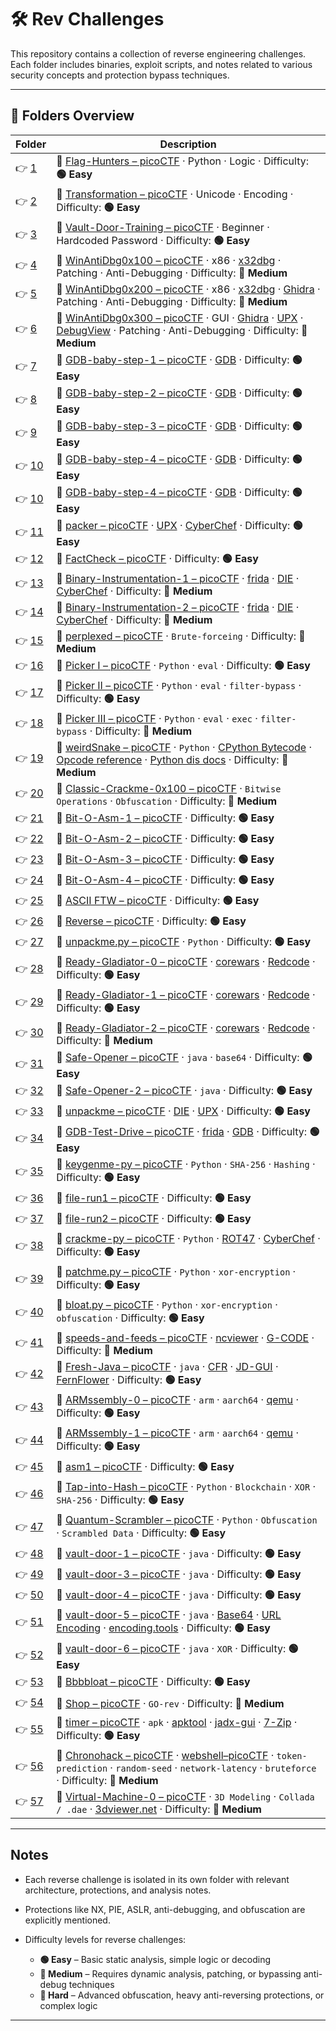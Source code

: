 # 🛠️ Rev Challenges

This repository contains a collection of reverse engineering challenges.  
Each folder includes binaries, exploit scripts, and notes related to various security concepts and protection bypass techniques.

---

## 📁 Folders Overview

| Folder              | Description                                                                                                                                                                                                                                                                                                                                        |
| ------------------- | -------------------------------------------------------------------------------------------------------------------------------------------------------------------------------------------------------------------------------------------------------------------------------------------------------------------------------------------------- |
| 👉 [1](./chall/1/)   | 🔗 [Flag-Hunters – picoCTF](https://play.picoctf.org/practice/challenge/472?bookmarked=0&category=3&page=1&solved=0) · Python · Logic · Difficulty: **🟢 Easy**                                                                                                                                                                                      |
| 👉 [2](./chall/2/)   | 🔗 [Transformation – picoCTF](https://play.picoctf.org/practice/challenge/104?bookmarked=0&category=3&page=1&solved=0) · Unicode · Encoding · Difficulty: **🟢 Easy**                                                                                                                                                                                |
| 👉 [3](./chall/3/)   | 🔗 [Vault-Door-Training – picoCTF](https://play.picoctf.org/practice/challenge/7?bookmarked=0&category=3&page=1&solved=0) · Beginner · Hardcoded Password · Difficulty: **🟢 Easy**                                                                                                                                                                  |
| 👉 [4](./chall/4/)   | 🔗 [WinAntiDbg0x100 – picoCTF](https://play.picoctf.org/practice/challenge/429?bookmarked=0&category=3&page=1&solved=0) · x86 · [x32dbg](https://x64dbg.com/) · Patching · Anti-Debugging · Difficulty: **🔵 Medium**                                                                                                                                |
| 👉 [5](./chall/5/)   | 🔗 [WinAntiDbg0x200 – picoCTF](https://play.picoctf.org/practice/challenge/430?bookmarked=0&category=3&page=1&solved=0) · x86 · [x32dbg](https://x64dbg.com/) · [Ghidra](https://ghidralite.com/) · Patching · Anti-Debugging · Difficulty: **🔵 Medium**                                                                                            |
| 👉 [6](./chall/6/)   | 🔗 [WinAntiDbg0x300 – picoCTF](https://play.picoctf.org/practice/challenge/431?bookmarked=0&category=3&page=1&solved=0) · GUI · [Ghidra](https://ghidralite.com/) · [UPX](https://github.com/upx/upx) · [DebugView](https://learn.microsoft.com/en-us/sysinternals/downloads/debugview) · Patching · Anti-Debugging · Difficulty: **🔵 Medium**      |
| 👉 [7](./chall/7/)   | 🔗 [GDB-baby-step-1 – picoCTF](https://play.picoctf.org/practice/challenge/395?bookmarked=0&category=3&page=2&solved=0) · [GDB](https://www.sourceware.org/gdb/) · Difficulty: **🟢 Easy**                                                                                                                                                           |
| 👉 [8](./chall/8/)   | 🔗 [GDB-baby-step-2 – picoCTF](https://play.picoctf.org/practice/challenge/396?bookmarked=0&category=3&page=2&solved=0) · [GDB](https://www.sourceware.org/gdb/) · Difficulty: **🟢 Easy**                                                                                                                                                           |
| 👉 [9](./chall/9/)   | 🔗 [GDB-baby-step-3 – picoCTF](https://play.picoctf.org/practice/challenge/397?bookmarked=0&category=3&page=2&solved=0) · [GDB](https://www.sourceware.org/gdb/) · Difficulty: **🟢 Easy**                                                                                                                                                           |
| 👉 [10](./chall/10/) | 🔗 [GDB-baby-step-4 – picoCTF](https://play.picoctf.org/practice/challenge/398?bookmarked=0&category=3&page=2&solved=0) · [GDB](https://www.sourceware.org/gdb/) · Difficulty: **🟢 Easy**                                                                                                                                                           |
| 👉 [10](./chall/10/) | 🔗 [GDB-baby-step-4 – picoCTF](https://play.picoctf.org/practice/challenge/398?bookmarked=0&category=3&page=2&solved=0) · [GDB](https://www.sourceware.org/gdb/) · Difficulty: **🟢 Easy**                                                                                                                                                           |
| 👉 [11](./chall/11/) | 🔗 [packer – picoCTF](https://play.picoctf.org/practice/challenge/421?bookmarked=0&category=3&page=2&solved=0) · [UPX](https://github.com/upx/upx) · [CyberChef](https://gchq.github.io/CyberChef/) · Difficulty: **🟢 Easy**                                                                                                                        |
| 👉 [12](./chall/12/) | 🔗 [FactCheck – picoCTF](https://play.picoctf.org/practice/challenge/416?bookmarked=0&category=3&page=2&solved=0) · Difficulty: **🟢 Easy**                                                                                                                                                                                                          |
| 👉 [13](./chall/13/) | 🔗 [Binary-Instrumentation-1 – picoCTF](https://play.picoctf.org/practice/challenge/451?bookmarked=0&category=3&page=1&solved=0) · [frida](https://github.com/frida/frida.git) · [DIE](https://github.com/horsicq/Detect-It-Easy.git) · [CyberChef](https://gchq.github.io/CyberChef/) · Difficulty: **🔵 Medium**                                   |
| 👉 [14](./chall/14/) | 🔗 [Binary-Instrumentation-2 – picoCTF](https://play.picoctf.org/practice/challenge/452?bookmarked=0&category=3&page=1&solved=0) · [frida](https://github.com/frida/frida.git) · [DIE](https://github.com/horsicq/Detect-It-Easy.git) · [CyberChef](https://gchq.github.io/CyberChef/) · Difficulty: **🔵 Medium**                                   |
| 👉 [15](./chall/15/) | 🔗 [perplexed – picoCTF](https://play.picoctf.org/practice/challenge/458?bookmarked=0&category=3&page=1&solved=0) · `Brute-forceing` · Difficulty: **🔵 Medium**                                                                                                                                                                                     |
| 👉 [16](./chall/16/) | 🔗 [Picker I – picoCTF](https://play.picoctf.org/practice/challenge/400?bookmarked=0&category=3&page=2&solved=0) · `Python` · `eval` · Difficulty: **🟢 Easy**                                                                                                                                                                                       |
| 👉 [17](./chall/17/) | 🔗 [Picker II – picoCTF](https://play.picoctf.org/practice/challenge/401?bookmarked=0&category=3&page=2&solved=0) · `Python` · `eval` · `filter-bypass` · Difficulty: **🟢 Easy**                                                                                                                                                                    |
| 👉 [18](./chall/18/) | 🔗 [Picker III – picoCTF](https://play.picoctf.org/practice/challenge/402?bookmarked=0&category=3&page=2&solved=0) · `Python` · `eval` · `exec` · `filter-bypass` · Difficulty: **🔵 Medium**                                                                                                                                                        |
| 👉 [19](./chall/19/) | 🔗 [weirdSnake – picoCTF](https://play.picoctf.org/practice/challenge/428?bookmarked=0&category=3&page=2&solved=0) · `Python` · [CPython Bytecode](../rev/chall/19/CPython_Bytecode.md) · [Opcode reference](https://unpyc.sourceforge.net/Opcodes.html) · [Python dis docs](https://docs.python.org/3/library/dis.html) · Difficulty: **🔵 Medium** |
| 👉 [20](./chall/20/) | 🔗 [Classic-Crackme-0x100 – picoCTF](https://play.picoctf.org/practice/challenge/409?bookmarked=0&category=3&page=2&solved=0) · `Bitwise Operations` · `Obfuscation` · Difficulty: **🔵 Medium**                                                                                                                                                     |
| 👉 [21](./chall/21/) | 🔗 [Bit-O-Asm-1 – picoCTF](https://play.picoctf.org/practice/challenge/391?bookmarked=0&category=3&page=3&solved=0) · Difficulty: **🟢 Easy**                                                                                                                                                                                                        |
| 👉 [22](./chall/22/) | 🔗 [Bit-O-Asm-2 – picoCTF](https://play.picoctf.org/practice/challenge/392?bookmarked=0&category=3&page=3&solved=0) · Difficulty: **🟢 Easy**                                                                                                                                                                                                        |
| 👉 [23](./chall/23/) | 🔗 [Bit-O-Asm-3 – picoCTF](https://play.picoctf.org/practice/challenge/393?bookmarked=0&category=3&page=3&solved=0) · Difficulty: **🟢 Easy**                                                                                                                                                                                                        |
| 👉 [24](./chall/24/) | 🔗 [Bit-O-Asm-4 – picoCTF](https://play.picoctf.org/practice/challenge/394?bookmarked=0&category=3&page=2&solved=0) · Difficulty: **🟢 Easy**                                                                                                                                                                                                        |
| 👉 [25](./chall/25/) | 🔗 [ASCII FTW – picoCTF](https://play.picoctf.org/practice/challenge/389?bookmarked=0&category=3&page=3&solved=0) · Difficulty: **🟢 Easy**                                                                                                                                                                                                          |
| 👉 [26](./chall/26/) | 🔗 [Reverse – picoCTF](https://play.picoctf.org/practice/challenge/372?bookmarked=0&category=3&page=3&solved=0) · Difficulty: **🟢 Easy**                                                                                                                                                                                                            |
| 👉 [27](./chall/27/) | 🔗 [unpackme.py – picoCTF](https://play.picoctf.org/practice/challenge/314?category=3&page=3) · `Python` · Difficulty: **🟢 Easy**                                                                                                                                                                                                                   |
| 👉 [28](./chall/28/) | 🔗 [Ready-Gladiator-0 – picoCTF](https://play.picoctf.org/practice/challenge/368?category=3&page=3) · [corewars](https://www.corewars.org/) · [Redcode](https://esolangs.org/wiki/Redcode) · Difficulty: **🟢 Easy**                                                                                                                                 |
| 👉 [29](./chall/29/) | 🔗 [Ready-Gladiator-1 – picoCTF](https://play.picoctf.org/practice/challenge/368?category=3&page=3) · [corewars](https://www.corewars.org/) · [Redcode](https://esolangs.org/wiki/Redcode) · Difficulty: **🟢 Easy**                                                                                                                                 |
| 👉 [30](./chall/30/) | 🔗 [Ready-Gladiator-2 – picoCTF](https://play.picoctf.org/practice/challenge/370?bookmarked=0&category=3&page=3&solved=0) · [corewars](https://www.corewars.org/) · [Redcode](https://esolangs.org/wiki/Redcode) · Difficulty: **🔵 Medium**                                                                                                         |
| 👉 [31](./chall/31/) | 🔗 [Safe-Opener – picoCTF](https://play.picoctf.org/practice/challenge/294?bookmarked=0&category=3&page=4&solved=0) · `java` · `base64` · Difficulty: **🟢 Easy**                                                                                                                                                                                    |
| 👉 [32](./chall/32/) | 🔗 [Safe-Opener-2 – picoCTF](https://play.picoctf.org/practice/challenge/375?bookmarked=0&category=3&page=3&solved=0) · `java` · Difficulty: **🟢 Easy**                                                                                                                                                                                             |
| 👉 [33](./chall/33/) | 🔗 [unpackme – picoCTF](https://play.picoctf.org/practice/challenge/313?bookmarked=0&category=3&page=4&solved=0) · [DIE](https://github.com/horsicq/Detect-It-Easy.git) · [UPX](https://github.com/upx/upx) · Difficulty: **🟢 Easy**                                                                                                                |
| 👉 [34](./chall/34/) | 🔗 [GDB-Test-Drive – picoCTF](https://play.picoctf.org/practice/challenge/273?bookmarked=0&category=3&page=4&solved=0) · [frida](https://github.com/frida/frida.git) · [GDB](https://www.sourceware.org/gdb/) · Difficulty: **🟢 Easy**                                                                                                              |
| 👉 [35](./chall/35/) | 🔗 [keygenme-py – picoCTF](https://play.picoctf.org/practice/challenge/121?bookmarked=0&category=3&page=5&solved=0) · `Python` · `SHA-256` · `Hashing` · Difficulty: **🟢 Easy**                                                                                                                                                                     |
| 👉 [36](./chall/36/) | 🔗 [file-run1 – picoCTF](https://play.picoctf.org/practice/challenge/266?bookmarked=0&category=3&page=4&solved=0) · Difficulty: **🟢 Easy**                                                                                                                                                                                                          |
| 👉 [37](./chall/37/) | 🔗 [file-run2 – picoCTF](https://play.picoctf.org/practice/challenge/267?bookmarked=0&category=3&page=4&solved=0) · Difficulty: **🟢 Easy**                                                                                                                                                                                                          |
| 👉 [38](./chall/38/) | 🔗 [crackme-py – picoCTF](https://play.picoctf.org/practice/challenge/175?bookmarked=0&category=3&page=4&solved=0) · `Python` · [ROT47](https://blog.gcwizard.net/manual/en/rotation/06-what-is-rot-47/) · [CyberChef](https://gchq.github.io/CyberChef/) · Difficulty: **🟢 Easy**                                                                  |
| 👉 [39](./chall/39/) | 🔗 [patchme.py – picoCTF](https://play.picoctf.org/practice/challenge/287?category=3&page=4) · `Python` · `xor-encryption` · Difficulty: **🟢 Easy**                                                                                                                                                                                                 |
| 👉 [40](./chall/40/) | 🔗 [bloat.py – picoCTF](https://play.picoctf.org/practice/challenge/256?bookmarked=0&category=3&page=4&solved=0) · `Python` · `xor-encryption` · `obfuscation` · Difficulty: **🟢 Easy**                                                                                                                                                             |
| 👉 [41](./chall/41/) | 🔗 [speeds-and-feeds – picoCTF](https://play.picoctf.org/practice/challenge/116?bookmarked=0&category=3&page=5&solved=0) · [ncviewer](https://ncviewer.com/) · [G-CODE](https://howtomechatronics.com/tutorials/g-code-explained-list-of-most-important-g-code-commands/) · Difficulty: **🔵 Medium**                                                |
| 👉 [42](./chall/42/) | 🔗 [Fresh-Java – picoCTF](https://play.picoctf.org/practice/challenge/271?category=3&page=4) · `java` · [CFR](https://www.benf.org/other/cfr/) · [JD-GUI](https://java-decompiler.github.io/) · [FernFlower](https://the.bytecode.club/showthread.php?tid=5) · Difficulty: **🟢 Easy**                                                               |
| 👉 [43](./chall/43/) | 🔗 [ARMssembly-0 – picoCTF](https://play.picoctf.org/practice/challenge/160?category=3&page=4) · `arm` · `aarch64` · [qemu](https://www.qemu.org/) · Difficulty: **🟢 Easy**                                                                                                                                                                         |
| 👉 [44](./chall/44/) | 🔗 [ARMssembly-1 – picoCTF](https://play.picoctf.org/practice/challenge/111?category=3&page=5) · `arm` · `aarch64` · [qemu](https://www.qemu.org/) · Difficulty: **🟢 Easy**                                                                                                                                                                         |
| 👉 [45](./chall/45/) | 🔗 [asm1 – picoCTF](https://play.picoctf.org/practice/challenge/20?category=3&page=5) · Difficulty: **🟢 Easy**                                                                                                                                                                                                                                      |
| 👉 [46](./chall/46/) | 🔗 [Tap-into-Hash – picoCTF](https://play.picoctf.org/practice/challenge/466?category=3&page=1) · `Python` · `Blockchain` · `XOR` · `SHA-256` · Difficulty: **🟢 Easy**                                                                                                                                                                              |
| 👉 [47](./chall/47/) | 🔗 [Quantum-Scrambler – picoCTF](https://play.picoctf.org/practice/challenge/466?category=3&page=1) · `Python` · `Obfuscation` · `Scrambled Data` · Difficulty: **🟢 Easy**                                                                                                                                                                          |
| 👉 [48](./chall/48/) | 🔗 [vault-door-1 – picoCTF](https://play.picoctf.org/practice/challenge/12?category=3&page=5) · `java` · Difficulty: **🟢 Easy**                                                                                                                                                                                                                     |
| 👉 [49](./chall/49/) | 🔗 [vault-door-3 – picoCTF](https://play.picoctf.org/practice/challenge/60?category=3&page=5) · `java` · Difficulty: **🟢 Easy**                                                                                                                                                                                                                     |
| 👉 [50](./chall/50/) | 🔗 [vault-door-4 – picoCTF](https://play.picoctf.org/practice/challenge/71?category=3&page=5) · `java` · Difficulty: **🟢 Easy**                                                                                                                                                                                                                     |
| 👉 [51](./chall/51/) | 🔗 [vault-door-5 – picoCTF](https://play.picoctf.org/practice/challenge/77?category=3&page=5) · `java` · [Base64](https://builtin.com/software-engineering-perspectives/base64-encoding) · [URL Encoding](https://www.w3schools.com/tags/ref_urlencode.ASP) · [encoding.tools](https://encoding.tools/) · Difficulty: **🟢 Easy**                    |
| 👉 [52](./chall/52/) | 🔗 [vault-door-6 – picoCTF](https://play.picoctf.org/practice/challenge/45?category=3&page=5) · `java` · `XOR` · Difficulty: **🟢 Easy**                                                                                                                                                                                                             |
| 👉 [53](./chall/53/) | 🔗 [Bbbbloat – picoCTF](https://play.picoctf.org/practice/challenge/255?category=3&page=4) · Difficulty: **🟢 Easy**                                                                                                                                                                                                                                 |
| 👉 [54](./chall/54/) | 🔗 [Shop – picoCTF](https://play.picoctf.org/practice/challenge/134?category=3&page=4) · `GO-rev` · Difficulty: **🔵 Medium**                                                                                                                                                                                                                        |
| 👉 [55](./chall/55/) | 🔗 [timer – picoCTF](https://play.picoctf.org/practice/challenge/381?category=3&page=3) · `apk` · [apktool](https://apktool.org/) · [jadx-gui](https://github.com/skylot/jadx.git) · [7-Zip](https://www.7-zip.org/) · Difficulty: **🟢 Easy**                                                                                                       |
| 👉 [56](./chall/56/) | 🔗 [Chronohack – picoCTF](https://play.picoctf.org/practice/challenge/468?category=3&page=1) · [webshell–picoCTF](https://webshell.picoctf.org/) · `token-prediction` · `random-seed` · `network-latency` · `bruteforce` · Difficulty: **🔵 Medium**                                                                                                 |
| 👉 [57](./chall/57/) | 🔗 [Virtual-Machine-0 – picoCTF](https://play.picoctf.org/practice/challenge/385?category=3&page=3) · `3D Modeling` · `Collada / .dae` · [3dviewer.net](https://3dviewer.net/index.html#) ·  Difficulty: **🔵 Medium**                                                                                                                               |
---

## Notes

- Each reverse challenge is isolated in its own folder with relevant architecture, protections, and analysis notes.
- Protections like NX, PIE, ASLR, anti-debugging, and obfuscation are explicitly mentioned.
- Difficulty levels for reverse challenges:

  - **🟢 Easy** – Basic static analysis, simple logic or decoding
  - **🔵 Medium** – Requires dynamic analysis, patching, or bypassing anti-debug techniques
  - **🔴 Hard** – Advanced obfuscation, heavy anti-reversing protections, or complex logic

---
